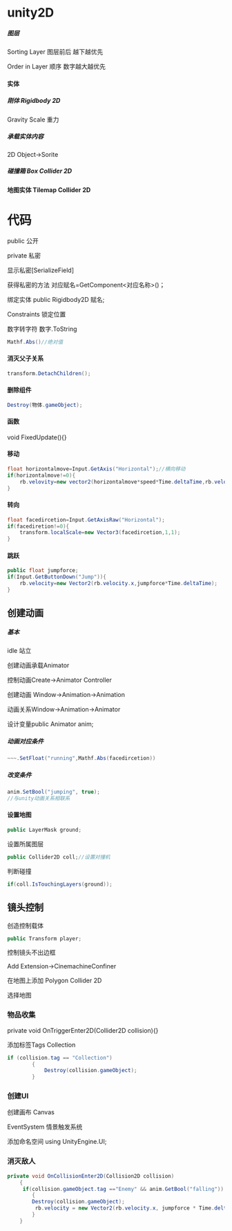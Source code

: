 # unity2D

##### 图层

Sorting Layer 图层前后 越下越优先

Order in Layer 顺序 数字越大越优先

#### 实体

##### 刚体 Rigidbody 2D

Gravity Scale 重力

##### 承载实体内容

2D Object→Sorite

##### 碰撞箱 Box Collider 2D



#### 地图实体 Tilemap Collider 2D



# 代码

public 公开

private 私密

显示私密[SerializeField]

获得私密的方法 对应赋名=GetComponent\<对应名称>()；

绑定实体 public Rigidbody2D 赋名;

Constraints 锁定位置

数字转字符 数字.ToString

```c#
Mathf.Abs()//绝对值
```

#### 消灭父子关系

```c#
transform.DetachChildren();
```

#### 删除组件

```c#
Destroy(物体.gameObject);
```



#### 函数

void FixedUpdate(){}

#### 移动

```c#
float horizontalmove=Input.GetAxis("Horizontal");//横向移动
if(horizontalmove!=0){
    rb.velovity=new vector2(horizontalmove*speed*Time.deltaTime,rb.velocityw.y);
}
```

#### 转向

```c#
float facedircetion=Input.GetAxisRaw("Horizontal");
if(facediretion!=0){
    transform.localScale=new Vector3(facedircetion,1,1);
}
```

#### 跳跃

```c#
public float jumpforce;
if(Input.GetButtonDown("Jump")){
    rb.velocity=new Vector2(rb.velocity.x,jumpforce*Time.deltaTime);
}
```





## 创建动画

##### 基本

idle 站立

创建动画承载Animator

控制动画Create→Animator Controller

创建动画 Window→Animation→Animation

动画关系Window→Animation→Animator

设计变量public Animator anim;

##### 动画对应条件

```c#
~~~.SetFloat("running",Mathf.Abs(facedircetion))
```

##### 改变条件

```c#
anim.SetBool("jumping", true);
//与unity动画关系相联系
```

#### 设置地图

```c#
public LayerMask ground;
```

设置所属图层

```c#
public Collider2D coll;//设置对撞机
```

判断碰撞

```c#
if(coll.IsTouchingLayers(ground));
```

## 镜头控制

创造控制载体

```c#
public Transform player;
```

控制镜头不出边框

Add Extension→CinemachineConfiner

在地图上添加 Polygon Collider 2D

选择地图

### 物品收集

private void OnTriggerEnter2D(Collider2D collision){}

添加标签Tags  Collection

```c#
if (collision.tag == "Collection") 
        {
            Destroy(collision.gameObject);
        }
```

### 创建UI

创建画布 Canvas

EventSystem 情景触发系统

添加命名空间 using UnityEngine.UI;

### 消灭敌人

```c#
private void OnCollisionEnter2D(Collision2D collision)
    {
     if(collision.gameObject.tag =="Enemy" && anim.GetBool("falling"))
        {
		Destroy(collision.gameObject);
         rb.velocity = new Vector2(rb.velocity.x, jumpforce * Time.deltaTime);
        }
    }
```

